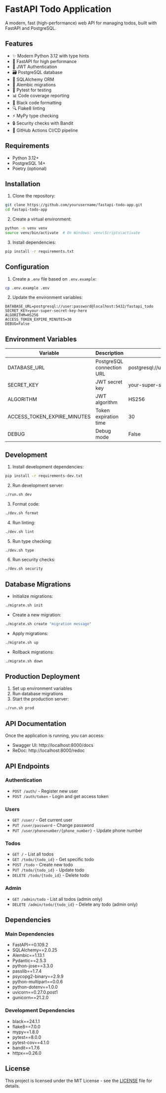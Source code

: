 # FastAPI Todo Application

A modern, fast (high-performance) web API for managing todos, built with FastAPI and PostgreSQL.

## Features

- ✨ Modern Python 3.12 with type hints
- 🚀 FastAPI for high performance
- 🔐 JWT Authentication
- 🗃️ PostgreSQL database
- 📝 SQLAlchemy ORM
- 🔄 Alembic migrations
- 🧪 Pytest for testing
- 📊 Code coverage reporting
- 🎨 Black code formatting
- 🔍 Flake8 linting
- ⚡ MyPy type checking
- 🔒 Security checks with Bandit
- 🚦 GitHub Actions CI/CD pipeline

## Requirements

- Python 3.12+
- PostgreSQL 14+
- Poetry (optional)

## Installation

1. Clone the repository:

```bash
git clone https://github.com/yourusername/fastapi-todo-app.git
cd fastapi-todo-app
```

2. Create a virtual environment:

```bash
python -m venv venv
source venv/bin/activate  # On Windows: venv\Scripts\activate
```

3. Install dependencies:

```bash
pip install -r requirements.txt
```

## Configuration

1. Create a `.env` file based on `.env.example`:

```bash
cp .env.example .env
```

2. Update the environment variables:

```env
DATABASE_URL=postgresql://user:password@localhost:5432/fastapi_todo
SECRET_KEY=your-super-secret-key-here
ALGORITHM=HS256
ACCESS_TOKEN_EXPIRE_MINUTES=30
DEBUG=False
```

## Environment Variables

| Variable | Description | Default |
|----------|-------------|---------|
| DATABASE_URL | PostgreSQL connection URL | postgresql://user:password@localhost:5432/fastapi_todo |
| SECRET_KEY | JWT secret key | your-super-secret-key-here |
| ALGORITHM | JWT algorithm | HS256 |
| ACCESS_TOKEN_EXPIRE_MINUTES | Token expiration time | 30 |
| DEBUG | Debug mode | False |

## Development

1. Install development dependencies:

```bash
pip install -r requirements-dev.txt
```

2. Run development server:

```bash
./run.sh dev
```

3. Format code:

```bash
./dev.sh format
```

4. Run linting:

```bash
./dev.sh lint
```

5. Run type checking:

```bash
./dev.sh type
```

6. Run security checks:

```bash
./dev.sh security
```

## Database Migrations

- Initialize migrations:

```bash
./migrate.sh init
```

- Create a new migration:

```bash
./migrate.sh create "migration message"
```

- Apply migrations:

```bash
./migrate.sh up
```

- Rollback migrations:

```bash
./migrate.sh down
```

## Production Deployment

1. Set up environment variables
2. Run database migrations
3. Start the production server:

```bash
./run.sh prod
```

## API Documentation

Once the application is running, you can access:
- Swagger UI: http://localhost:8000/docs
- ReDoc: http://localhost:8000/redoc

## API Endpoints

### Authentication
- `POST /auth/` - Register new user
- `POST /auth/token` - Login and get access token

### Users
- `GET /user/` - Get current user
- `PUT /user/password` - Change password
- `PUT /user/phonenumber/{phone_number}` - Update phone number

### Todos
- `GET /` - List all todos
- `GET /todo/{todo_id}` - Get specific todo
- `POST /todo` - Create new todo
- `PUT /todo/{todo_id}` - Update todo
- `DELETE /todo/{todo_id}` - Delete todo

### Admin
- `GET /admin/todo` - List all todos (admin only)
- `DELETE /admin/todo/{todo_id}` - Delete any todo (admin only)

## Dependencies

### Main Dependencies
- FastAPI==0.109.2
- SQLAlchemy==2.0.25
- Alembic==1.13.1
- Pydantic==2.5.3
- python-jose==3.3.0
- passlib==1.7.4
- psycopg2-binary==2.9.9
- python-multipart==0.0.6
- python-dotenv==1.0.0
- uvicorn==0.27.0.post1
- gunicorn==21.2.0

### Development Dependencies
- black==24.1.1
- flake8==7.0.0
- mypy==1.8.0
- pytest==8.0.0
- pytest-cov==4.1.0
- bandit==1.7.6
- httpx==0.26.0

## License

This project is licensed under the MIT License - see the [LICENSE](LICENSE) file for details.